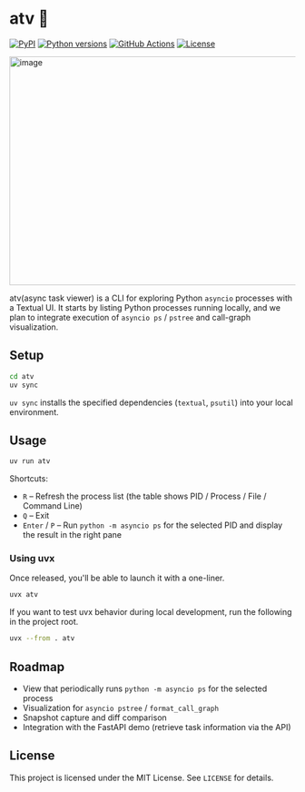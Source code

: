 # atv 🌱

[![PyPI][pypi-badge]][pypi-link]
[![Python versions][versions-badge]][pypi-link]
[![GitHub Actions][github-ci-badge]][github-ci-link]
[![License][license-badge]][license-link]

<img width="800" height="403" alt="image" src="https://github.com/user-attachments/assets/1a8000b2-2eee-42f9-a9ac-b6ecb79c9e60" />


atv(async task viewer) is a CLI for exploring Python `asyncio` processes with a Textual UI. It starts by listing Python processes running locally, and we plan to integrate execution of `asyncio ps` / `pstree` and call-graph visualization.

## Setup

```bash
cd atv
uv sync
```

`uv sync` installs the specified dependencies (`textual`, `psutil`) into your local environment.

## Usage

```bash
uv run atv
```

Shortcuts:

- `R` – Refresh the process list (the table shows PID / Process / File / Command Line)
- `Q` – Exit
- `Enter` / `P` – Run `python -m asyncio ps` for the selected PID and display the result in the right pane

### Using uvx

Once released, you'll be able to launch it with a one-liner.

```bash
uvx atv
```

If you want to test uvx behavior during local development, run the following in the project root.

```bash
uvx --from . atv
```

## Roadmap

- View that periodically runs `python -m asyncio ps` for the selected process
- Visualization for `asyncio pstree` / `format_call_graph`
- Snapshot capture and diff comparison
- Integration with the FastAPI demo (retrieve task information via the API)

## License

This project is licensed under the MIT License. See `LICENSE` for details.

[pypi-badge]: https://img.shields.io/pypi/v/atv.svg
[pypi-link]: https://pypi.org/project/atv/
[versions-badge]: https://img.shields.io/pypi/pyversions/atv.svg
[github-ci-badge]: https://github.com/jrfk/atv/actions/workflows/workflow.yml/badge.svg
[github-ci-link]: https://github.com/jrfk/atv/actions/workflows/workflow.yml
[license-badge]: https://img.shields.io/github/license/jrfk/atv
[license-link]: https://github.com/jrfk/atv/blob/main/LICENSE
